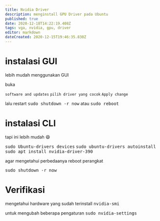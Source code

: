 ```yaml
---
title: Nvidia Driver
description: menginstall GPU Driver pada Ubuntu
published: true
date: 2020-12-18T14:22:19.408Z
tags: vga, nvidia, gpu, driver
editor: markdown
dateCreated: 2020-12-15T19:46:35.830Z
---
```


# instalasi GUI
lebih mudah menggunakan GUI

buka

`software and updates`
`pilih driver yang cocok`
`Apply change`


lalu restart
<kbd>sudo shutdown -r now</kbd>
atau
<kbd>sudo reboot</kbd>

# instalasi CLI
tapi ini lebih mudah :smile:

<kbd>sudo Ubuntu-drivers devices</kbd>
<kbd>sudo ubuntu-drivers autoinstall</kbd>
<kbd>sudo apt install nvidia-driver-390</kbd>

agar mengetahui perbedaanya reboot perangkat

<kbd>sudo shutdown -r now</kbd>

# Verifikasi
mengetahui hardware yang sudah terinstall
<kbd>nvidia-smi</kbd>

untuk mengubah beberapa pengaturan
<kbd>sudo nvidia-settings</kbd>